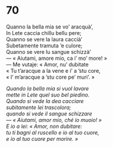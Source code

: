 # 70
  
Quanno la bella mia se vo’ aracquà’,  
In Lete caccia chillu bellu pere;  
Quanno se vere la laura caccià’  
Subetamente tramuta ’e culore;  
Quanno se vere lu sangue schizzà’  
— « Aiutami, amore mio, ca i’ mo’ more! »  
— Me vutaje: « Amor, nu’ dubitate  
« Tu t’aracque a la vene e i’ a ’stu core,  
« I’ m’aracque a ’stu core pe’ muri’. »

*Quando la bella mia si vuol lavare  
mette in Lete quel suo bel piedino.  
Quando si vede la dea cacciare  
subitamente lei trascolora;  
quando si vede il sangue schizzare  
— « Aiutami, amor mio, ché io muoio! »  
E io a lei: « Amor, non dubitare:  
tu ti bagni al ruscello e io al tuo cuore,  
e io al tuo cuore per morire. »*


